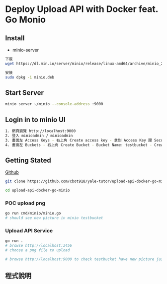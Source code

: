 # Deploy Upload API with Docker feat. Go Monio


## Install
- minio-server
```bash
下載
wget https://dl.min.io/server/minio/release/linux-amd64/archive/minio_20240310025348.0.0_amd64.deb -O minio.deb

安裝
sudo dpkg -i minio.deb
```

## Start Server
```bash
minio server ~/minio --console-address :9000
```

## Login in to minio UI
```bash
1. 網頁瀏覽 http://localhost:9000
2. 登入 minioadmin / minioadmin
3. 畫面左 Access Keys - 右上角 Create access key - 拿到 Access Key 跟 Secret Key, 放到 .env 裡面
4. 畫面左 Buckets - 右上角 Create Bucket - Bucket Name: testbucket - Create Bucket
```
## Getting Stated
[Github](https://github.com/cbot918/yale-tutor/upload-api-docker-go-minio)
```bash
git clone https://github.com/cbot918/yale-tutor/upload-api-docker-go-minio 

cd upload-api-docker-go-minio
```

### POC upload png
```bash
go run cmd/minio/minio.go
# should see new picture in minio testbucket
```

### Upload API Service
```bash
go run .
# browse http://localhost:3456
# choose a png file to upload

# browse http://localhost:9000 to check testbucket have new picture just upload
```

## 程式說明